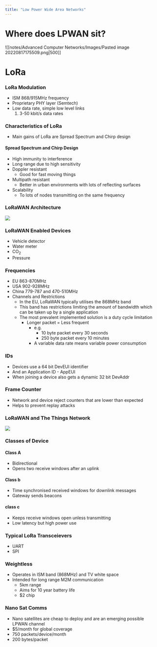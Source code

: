 ```yaml
---
title: "Low Power Wide Area Networks"
---
```


# **Where does LPWAN sit?**
![[notes/Advanced Computer Networks/Images/Pasted image 20220817175509.png|500]]
# **LoRa** 
### LoRa Modulation
- ISM 868/915MHz frequency
- Proprietary PHY layer (Semtech)
- Low data rate, simple low level links
	1. 3-50 kbit/s data rates

### Characteristics of LoRa
- Main gains of LoRa are Spread Spectrum and Chirp design 
#### Spread Spectrum and Chirp Design
- High immunity to interference
- Long range due to high sensitivity
- Doppler resistant
	- Good for fast moving things
- Multipath resistant
	- Better in urban environments with lots of reflecting surfaces
- Scalability
	- To lots of nodes transmitting on the same frequency

### LoRaWAN Architecture
![](https://remnote-user-data.s3.amazonaws.com/IktF8GGRSMcmYk43sB6QXPtHfDR_-Ia6f9SS7sVfaqLlHs7P7CDlS-8E9L1qia_Ku_4UhZu1sEd5iKDBf6AaitxrAFavCMySXcdhY0G4sTCtPp7qQ1ORF3oJmS-LViuw.png) 

### LoRaWAN Enabled Devices
- Vehicle detector
- Water meter
- CO$_2$
- Pressure
 
### Frequencies
- EU 863-870MHz
- USA 902-928MHz
- China 779-787 and 470-510MHz
- Channels and Restrictions 
	- In the EU, LoRaWAN typically utilises the 868MHz band
	- This band has restrictions limiting the amount of bandwidth which can be taken up by a single application
	- The most prevalent implemented solution is a duty cycle limitation
		- Longer packet = Less frequent
			- e.g.
				- 10 byte packet every 30 seconds
				- 250 byte packet every 10 minutes
			- A variable data rate means variable power consumption

### IDs
- Devices use a 64 bit DevEUI identifier
- And an Application ID - AppEUI
- When joining a device also gets a dynamic 32 bit DevAddr

### Frame Counter
- Network and device reject counters that are lower than expected
- Helps to prevent replay attacks

### LoRaWAN and The Things Network 
![](https://remnote-user-data.s3.amazonaws.com/r-Oc8J3eWREvYrd2HBDEhf_qv2UZkKa4Za_Fo59ukSuHDVjOwFt2h6i5qkBpTYWpow5SKfJA1fqrGpoCVUBOVF6vuhL5Gmn2Zes5CTSCwMhTq8IxLb3G0AyNDNMOtQbt.png) 

### Classes of Device
#### Class A
- Bidirectional
- Opens two receive windows after an uplink
 
#### Class b
- Time synchronised received windows for downlink messages
- Gateway sends beacons

#### class c
- Keeps receive windows open unless transmitting
- Low latency but high power use

### Typical LoRa Transceievers
- UART
- SPI

### Weightless
- Operates in ISM band (868MHz) and TV white space
- Intended for long range M2M communication
	- 5km range
	- Aims for 10 year battery life
	- $2 chip

### Nano Sat Comms
- Nano satellites are cheap to deploy and are an emerging possible LPWAN channel
- $5/month for global coverage
- 750 packets/device/month
- 200 bytes/packet

